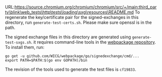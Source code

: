 URL:https://source.chromium.org/chromium/chromium/src/+/main:third_party\blink\web_tests\http\tests\loading\sxg\resources\README.md
To regenerate the key/certificate pair for the signed-exchanges in this
directory, run `generate-test-certs.sh`. Please make sure openssl is in
the path.

The signed exchange files in this directory are generated using
`generate-test-sxgs.sh`. it requires command-line tools in the
[webpackage repository][1]. To install them, run:
```
go get -u github.com/WICG/webpackage/go/signedexchange/cmd/...
export PATH=$PATH:$(go env GOPATH)/bin
```
The revision of the tools used to generate the test files is `cf19833`.

[1]: https://github.com/WICG/webpackage
